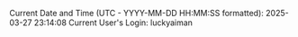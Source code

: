 Current Date and Time (UTC - YYYY-MM-DD HH:MM:SS formatted): 2025-03-27 23:14:08
Current User's Login: luckyaiman
